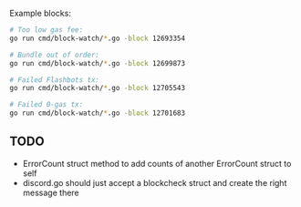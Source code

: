 Example blocks:

```bash
# Too low gas fee:
go run cmd/block-watch/*.go -block 12693354 

# Bundle out of order:
go run cmd/block-watch/*.go -block 12699873 

# Failed Flashbots tx:
go run cmd/block-watch/*.go -block 12705543 

# Failed 0-gas tx:
go run cmd/block-watch/*.go -block 12701683
```


## TODO

* ErrorCount struct method to add counts of another ErrorCount struct to self
* discord.go should just accept a blockcheck struct and create the right message there


